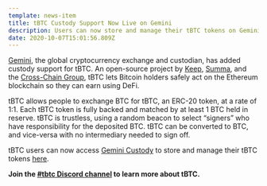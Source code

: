 ```yaml
---
template: news-item
title: tBTC Custody Support Now Live on Gemini
description: Users can now store and manage their tBTC tokens on Gemini
date: 2020-10-07T15:01:56.809Z
---
```

[Gemini](https://gemini.com/), the global cryptocurrency exchange and custodian, has added custody support for tBTC. An open-source project by [Keep](https://keep.network/), [Summa](https://summa.one/), and the [Cross-Chain Group](https://crosschain.group/), tBTC lets Bitcoin holders safely act on the Ethereum blockchain so they can earn using DeFi.

tBTC allows people to exchange BTC for tBTC, an ERC-20 token, at a rate of 1:1. Each tBTC token is fully backed and matched by at least 1 BTC held in reserve. tBTC is trustless, using a random beacon to select “signers” who have responsibility for the deposited BTC. tBTC can be converted to BTC, and vice-versa with no intermediary needed to sign off.

tBTC users can now access [Gemini Custody](https://gemini.com/custody) to store and manage their tBTC tokens [here](https://gemini.com/prices/tbtc).

**Join the [\#tbtc Discord channel](https://discord.com/invite/threshold?ref=tbtc.network) to learn more about tBTC.**
